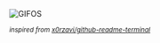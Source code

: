 <div align="justify">
<picture>
    <source media="(prefers-color-scheme: dark)" srcset="https://i.ibb.co/MDttz24k/output-gif.gif">
    <source media="(prefers-color-scheme: light)" srcset="https://i.ibb.co/MDttz24k/output-gif.gif">
    <img alt="GIFOS" src="https://i.ibb.co/MDttz24k/output-gif.gif">
</picture>

<sub><i>inspired from [x0rzavi/github-readme-terminal](https://github.com/x0rzavi/github-readme-terminal)</i></sub>

</div>

<!-- Image deletion URL: https://ibb.co/zhBB3nYV/9674fe83425b28cd12fbb5046e88c612 -->